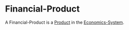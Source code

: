 # Financial-Product

A Financial-Product is a [Product](600173.md) in the [Economics-System](130000017.md).

